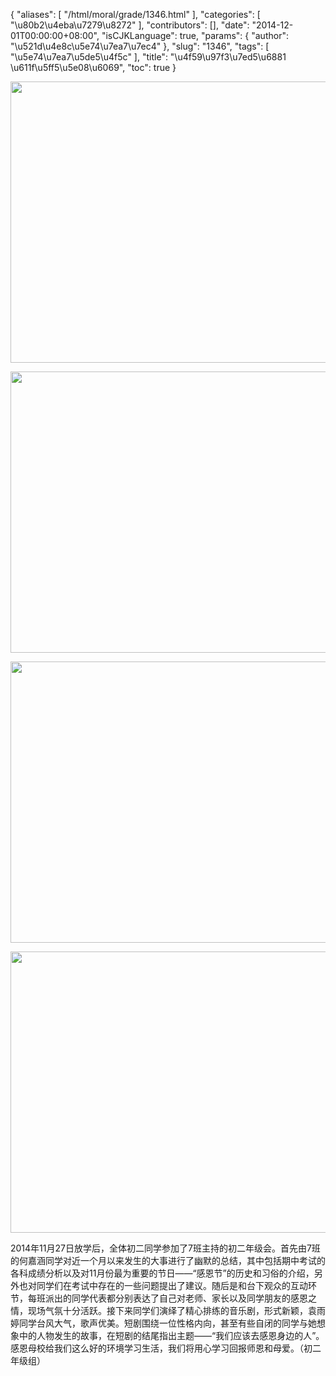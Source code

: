 {
    "aliases": [
        "/html/moral/grade/1346.html"
    ],
    "categories": [
        "\u80b2\u4eba\u7279\u8272"
    ],
    "contributors": [],
    "date": "2014-12-01T00:00:00+08:00",
    "isCJKLanguage": true,
    "params": {
        "author": "\u521d\u4e8c\u5e74\u7ea7\u7ec4"
    },
    "slug": "1346",
    "tags": [
        "\u5e74\u7ea7\u5de5\u4f5c"
    ],
    "title": "\u4f59\u97f3\u7ed5\u6881 \u611f\u5ff5\u5e08\u6069",
    "toc": true
}


<img
    src="https://cdn.tfls.online/mirror/full/8ecbbca5421d065c270f7338952d05518c3cbb24.jpg"
    style="display:block;margin-left:auto;margin-right:auto;"
    decoding="async"
    fetchpriority="auto"
    loading="lazy"
    height="450"
    width="600"
/>





<img
    src="https://cdn.tfls.online/mirror/full/2ae94a07c2b6872aeb9241080be7be8580e0cd43.jpg"
    style="display:block;margin-left:auto;margin-right:auto;"
    decoding="async"
    fetchpriority="auto"
    loading="lazy"
    height="450"
    width="600"
/>





<img
    src="https://cdn.tfls.online/mirror/full/4d390885a7d22012dcbf26c2f6bf1fe5f62fc557.jpg"
    style="display:block;margin-left:auto;margin-right:auto;"
    decoding="async"
    fetchpriority="auto"
    loading="lazy"
    height="450"
    width="600"
/>





<img
    src="https://cdn.tfls.online/mirror/full/24039b8f30fb45e85a31225670087ee457c19cbd.jpg"
    style="display:block;margin-left:auto;margin-right:auto;"
    decoding="async"
    fetchpriority="auto"
    loading="lazy"
    height="450"
    width="600"
/>




  





2014年11月27日放学后，全体初二同学参加了7班主持的初二年级会。首先由7班的何嘉涵同学对近一个月以来发生的大事进行了幽默的总结，其中包括期中考试的各科成绩分析以及对11月份最为重要的节日——“感恩节”的历史和习俗的介绍，另外也对同学们在考试中存在的一些问题提出了建议。随后是和台下观众的互动环节，每班派出的同学代表都分别表达了自己对老师、家长以及同学朋友的感恩之情，现场气氛十分活跃。接下来同学们演绎了精心排练的音乐剧，形式新颖，袁雨婷同学台风大气，歌声优美。短剧围绕一位性格内向，甚至有些自闭的同学与她想象中的人物发生的故事，在短剧的结尾指出主题——“我们应该去感恩身边的人”。感恩母校给我们这么好的环境学习生活，我们将用心学习回报师恩和母爱。（初二年级组）




  



